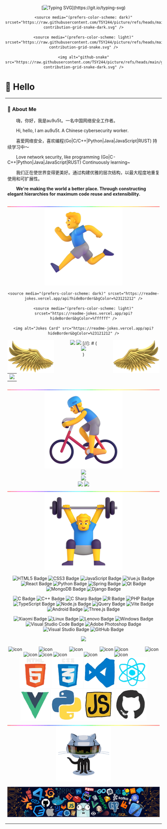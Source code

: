 <div align="center">

  <!-- dynamic typing effect 动态打字效果 -->

[![Typing SVG](https://readme-typing-svg.demolab.com?font=Fira+Code&pause=1000&width=435&lines=println!(%22Hello%2C+world!%22);%E6%AC%A2%E8%BF%8E%E6%9D%A5%E5%88%B0%E6%88%91%E7%9A%84GitHub~;%E6%97%A2%E7%84%B6%E9%80%89%E6%8B%A9%E6%B4%BB%E7%9D%80%EF%BC%8C%E5%BF%85%E5%AE%9A%E4%BC%9A%E6%9C%89%E6%89%80%E6%89%BF%E6%8B%85)](https://git.io/typing-svg)

<!-- for beauty 留个空行好看点 -->

[//]: # (  <div>&nbsp;</div>)

  <!-- profile logo 个人资料徽标 -->

[//]: # (  <div>)

[//]: # ()
[//]: # (    <a href="https://twitter.com/AugustRose35248/"><img src="https://img.shields.io/badge/Twitter-推特-blue" /></a>&emsp;)

[//]: # ()
[//]: # (    <a href="https://www.youtube.com/@TSY244"><img src="https://img.shields.io/badge/YouTube-油管-c32136" /></a>&emsp;)

[//]: # ()
[//]: # (    <a href="https://sunguoqi.com/"><img src="https://img.shields.io/badge/Website-博客-8c36db" /></a>&emsp;)

[//]: # ()
[//]: # (    <a href="https://wechat.guoqi.dev"><img src="https://img.shields.io/badge/WeChat-微信-07c160" /></a>&emsp;)

[//]: # ()
[//]: # (    <a href="https://space.bilibili.com/448488855/"><img src="https://img.shields.io/badge/Bilibili-B站-ff69b4" /></a>&emsp;)

[//]: # ()
[//]: # (    <!-- visitor -->)

[//]: # ()
[//]: # (    <img src="https://komarev.com/ghpvc/?username=TSY244&label=Views&color=orange&style=flat" alt="访问量统计" />&emsp;)

[//]: # ()
[//]: # (    <!-- wakatime -->    )

[//]: # ()
[//]: # (    <a href="https://wakatime.com/@TSY244"><img src="https://wakatime.com/badge/user/42d0678c-368b-448b-9a77-5d21c5b55352.svg" /></a>)

[//]: # ()
[//]: # ()
[//]: # (  </div>)

  <!-- Snake Code Contribution Map 贪吃蛇代码贡献图 -->
  <picture>

    <source media="(prefers-color-scheme: dark)" srcset="https://raw.githubusercontent.com/TSY244/picture/refs/heads/main/github-contribution-grid-snake-dark.svg" />

    <source media="(prefers-color-scheme: light)" srcset="https://raw.githubusercontent.com/TSY244/picture/refs/heads/main/github-contribution-grid-snake.svg" />

    <img alt="github-snake" src="https://raw.githubusercontent.com/TSY244/picture/refs/heads/main/github-contribution-grid-snake-dark.svg" />

  </picture>

</div>

#  🙋 Hello

<table>

<tr><td>

### 🤺 About Me

[//]: # (<img align="right" width="88" src="https://raw.githubusercontent.com/TSY244/picture/refs/heads/main/jobs.png" />)

<p>&emsp;&emsp;嗨，你好，我是au9u5t。一名中国网络安全工作者。</p>
<p>&emsp;&emsp;Hi, hello, I am au9u5t. A Chinese cybersecurity worker.</p>
<p>&emsp;&emsp;喜爱网络安全，喜欢编程(Go|C/C++|Python|Java|JavaScript|RUST) 持续学习中～</p>
<p>&emsp;&emsp;Love network security, like programming (Go|C-C++|Python|Java|JavaScript|RUST) Continuously learning~</p>
<p>&emsp;&emsp;我们正在使世界变得更美好。通过构建优雅的层次结构，以最大程度地重复使用和可扩展性。</p>
<p>&emsp;&emsp;<strong>We're making the world a better place. Through constructing elegant hierarchies for maximum code reuse and extensibility.</strong></p>

</td></tr>

<tr><td>

[//]: # ()
[//]: # (### 🏢 Work Experience)

[//]: # ()
[//]: # (<img align="right" width="88" src="https://raw.githubusercontent.com/TSY244/picture/refs/heads/main/yuanze.png" />)

[//]: # ()
[//]: # (- [北京原则科技有限公司]&#40;https://lusun.com/&#41; &emsp; 📌 2024-03-04 —— 2024-08-28)

[//]: # ()
[//]: # (  - 工作岗位：软件研发工程师)

[//]: # (  - 工作内容：软件开发与维护)

[//]: # ()
[//]: # (<img align="right" width="88" src="https://raw.githubusercontent.com/TSY244/picture/refs/heads/main/tuhui.png" />)

[//]: # ()
[//]: # (- [广州图慧信息科技有限公司]&#40;https://www.tuhuimap.com/&#41; &emsp; 📌 2023-06-19 —— 2024-01-19)

[//]: # ()
[//]: # (  - 工作岗位：Web 前端开发工程师)

[//]: # (  - 工作内容：一些杂活)

[//]: # ()
[//]: # (<img align="right" width="88" src="https://raw.githubusercontent.com/TSY244/picture/refs/heads/main/nio.png" />)

[//]: # ()
[//]: # (- [蔚来汽车科技（安徽）有限公司]&#40;https://www.nio.cn/&#41; &emsp; 📌 2023-02-20 —— 2023-05-12)

[//]: # ()
[//]: # (  - 工作岗位：Web 前端开发实习生)

[//]: # (  - 工作内容：参与一站式数据治理与研发平台 DataSight 的开发与维护工作)

[//]: # ()
[//]: # (</td></tr>)

[//]: # ()
[//]: # (<tr><td>)
[//]: # ()
[//]: # (### 📃 Recent Blog)

[//]: # ()
[//]: # (<img align="right" width="88" src="https://raw.githubusercontent.com/TSY244/picture/refs/heads/main/astronaut.png" />)

[//]: # ()
[//]: # (<!-- feed start -->)

[//]: # (- Mar 18 - [昆仑巢「疯狂星期六」，没有人是一座孤岛～]&#40;https://blog.guoqi.dev/posts/kunlunchao/&#41;)

[//]: # (- Mar 10 - [你好，北京！你好，原则科技！一切都是最好的安排！]&#40;https://blog.guoqi.dev/posts/yuanze/&#41;)

[//]: # (- Feb 20 - [行则将至，未来可期，和 2023 好好说声再见吧！]&#40;https://blog.guoqi.dev/posts/2023/&#41;)

[//]: # (- Feb 16 - [西藏之旅｜青春没有售价，火车直达拉萨！]&#40;https://blog.guoqi.dev/posts/xizang/&#41;)

[//]: # (- Jan 03 - [珠海之旅｜去感受风，去聆听海，去触摸，去抵达]&#40;https://blog.guoqi.dev/posts/zhuhai/&#41;)

[//]: # (<!-- feed end -->)

[//]: # ()
[//]: # (</td></tr>)

[//]: # ()
[//]: # (<tr><td>)
[//]: # ()
[//]: # (### 📊 WakaTime)

[//]: # ()
[//]: # (<picture>)

[//]: # (  <source)

[//]: # (    srcset="https://github-readme-stats.vercel.app/api/wakatime?username=TSY244&layout=compact&text_color=f0f6fc&bg_color=00000000&hide_border=true&hide_title=true")

[//]: # (    media="&#40;prefers-color-scheme: dark&#41;")

[//]: # (  />)

[//]: # (  <source)

[//]: # (    srcset="https://github-readme-stats.vercel.app/api/wakatime?username=TSY244&layout=compact&text_color=1f2328&bg_color=00000000&hide_border=true&hide_title=true")

[//]: # (    media="&#40;prefers-color-scheme: light&#41;")

[//]: # (  />)

[//]: # (  <img src="https://github-readme-stats.vercel.app/api/wakatime?username=TSY244&layout=compact&text_color=f0f6fc&bg_color=00000000&hide_border=true&hide_title=true" />)

[//]: # (</picture>)

[//]: # ()
[//]: # (</td></tr>)

[//]: # ()
[//]: # (<tr><td>)

[//]: # ()
[//]: # (<!--START_SECTION:waka-->)

[//]: # (**I'm an Early 🐤**)

[//]: # ()
[//]: # (```text)

[//]: # (🌞 Morning                669 commits         ███████░░░░░░░░░░░░░░░░░░   27.98 % )

[//]: # (🌆 Daytime                774 commits         ████████░░░░░░░░░░░░░░░░░   32.37 % )

[//]: # (🌃 Evening                561 commits         ██████░░░░░░░░░░░░░░░░░░░   23.46 % )

[//]: # (🌙 Night                  387 commits         ████░░░░░░░░░░░░░░░░░░░░░   16.19 % )

[//]: # (```)

[//]: # (📅 **I'm Most Productive on Friday**)

[//]: # ()
[//]: # (```text)

[//]: # (Monday                   303 commits         ███░░░░░░░░░░░░░░░░░░░░░░   12.67 % )

[//]: # (Tuesday                  232 commits         ██░░░░░░░░░░░░░░░░░░░░░░░   09.70 % )

[//]: # (Wednesday                367 commits         ████░░░░░░░░░░░░░░░░░░░░░   15.35 % )

[//]: # (Thursday                 278 commits         ███░░░░░░░░░░░░░░░░░░░░░░   11.63 % )

[//]: # (Friday                   612 commits         ██████░░░░░░░░░░░░░░░░░░░   25.60 % )

[//]: # (Saturday                 201 commits         ██░░░░░░░░░░░░░░░░░░░░░░░   08.41 % )

[//]: # (Sunday                   398 commits         ████░░░░░░░░░░░░░░░░░░░░░   16.65 % )

[//]: # (```)

[//]: # ()
[//]: # ()
[//]: # (📊 **This Week I Spent My Time On**)

[//]: # ()
[//]: # (```text)

[//]: # (🕑︎ Time Zone: Asia/Shanghai)

[//]: # ()
[//]: # (💬 Programming Languages: )

[//]: # (TypeScript               12 hrs 8 mins       █████████████████░░░░░░░░   66.18 % )

[//]: # (JSON                     3 hrs 17 mins       ████░░░░░░░░░░░░░░░░░░░░░   17.94 % )

[//]: # (Bash                     50 mins             █░░░░░░░░░░░░░░░░░░░░░░░░   04.60 % )

[//]: # (Other                    37 mins             █░░░░░░░░░░░░░░░░░░░░░░░░   03.37 % )

[//]: # (JavaScript               35 mins             █░░░░░░░░░░░░░░░░░░░░░░░░   03.18 % )

[//]: # ()
[//]: # (🔥 Editors: )

[//]: # (VS Code                  18 hrs 21 mins      █████████████████████████   100.00 % )

[//]: # ()
[//]: # (💻 Operating System: )

[//]: # (Mac                      18 hrs 21 mins      █████████████████████████   100.00 % )

[//]: # (```)

[//]: # ()
[//]: # ()
[//]: # (Last Updated on 06/07/2025 00:51:30 UTC)

[//]: # (<!--END_SECTION:waka-->)

[//]: # ()
[//]: # (</td></tr>)

[//]: # ()
[//]: # (</table>)


<!-- ########################################## 分割 ########################################## -->
<img width="200%" src="https://raw.githubusercontent.com/TSY244/picture/refs/heads/main/hr.gif" />

<div align="center">

<!-- run 图片 -->
<img src="https://raw.githubusercontent.com/TSY244/picture/refs/heads/main/man_run.png" width="250" height="250" />

<!-- Joke 笑话 -->

<div>

  <picture>

    <source media="(prefers-color-scheme: dark)" srcset="https://readme-jokes.vercel.app/api?hideBorder&bgColor=%23121212" />

    <source media="(prefers-color-scheme: light)" srcset="https://readme-jokes.vercel.app/api?hideBorder&bgColor=%ffffff" />

    <img alt="Jokes Card" src="https://readme-jokes.vercel.app/api?hideBorder&bgColor=%23121212" />

  </picture>

</div>

<!-- github-readme-streak-stats 连续提交代码天数记录 -->
<img align="left" width="150" src="https://raw.githubusercontent.com/TSY244/picture/refs/heads/main/left.png" />
<picture>
  <source media="(prefers-color-scheme: dark)" srcset="https://github-readme-streak-stats.herokuapp.com/?user=TSY244&theme=dark&hide_border=true" />
  <source media="(prefers-color-scheme: light)" srcset="https://github-readme-streak-stats.herokuapp.com/?user=TSY244&theme=light&hide_border=true" />
  <img src="https://github-readme-streak-stats.herokuapp.com/?user=TSY244&theme=dark&hide_border=true" />
</picture>
<img align="right" width="150"  src="https://raw.githubusercontent.com/TSY244/picture/refs/heads/main/right.png" />

<!-- metrics 基础资料 -->
<img src="https://cdn.jsdelivr.net/gh/TSY244/TSY244/github-metrics/base.svg" />
[//]: # (<div align="center"> <img src="https://metrics.lecoq.io/TSY244?template=classic&config.timezone=Asia%2FShanghai"> </div>)



<!-- GitHub Activity Graph GitHub 活动图 -->
<table>
  <tr>
    <td>
      <picture>
        <source media="(prefers-color-scheme: dark)" srcset="https://github-readme-activity-graph.vercel.app/graph?username=TSY244&theme=xcode&bg_color=FF000000&hide_border=true" />
        <source media="(prefers-color-scheme: light)" srcset="https://github-readme-activity-graph.vercel.app/graph?username=TSY244&theme=xcode&bg_color=FF000000&color=000000&hide_border=true" />
        <img src="https://github-readme-activity-graph.vercel.app/graph?username=TSY244&theme=xcode&bg_color=FF000000&hide_border=true" />
      </picture>
  </tr>
</table>

</div>

<!-- ########################################## 分割 ########################################## -->
<img width="200%" src="https://raw.githubusercontent.com/TSY244/picture/refs/heads/main/hr.gif" />

<div align="center" >

<!-- just img 图片 -->
<img src="https://raw.githubusercontent.com/TSY244/picture/refs/heads/main/mb.png" width="250" height="250" />

<!-- Quotes 名人名言 -->
<div><img src="https://quotes-github-readme.vercel.app/api?type=horizontal&theme=dark" /><br/></div>

<!-- GitHub 奖杯🏆 -->
<div><img src="https://github-profile-trophy.vercel.app/?username=TSY244&theme=gruvbox&row=1&column=7&no-frame=true&no-bg=true" /><br/></div>

<!-- GitHub 数据统计 可能有问题 -->
<img height="137px" src="https://github-readme-stats-git-masterrstaa-rickstaa.vercel.app/api?username=TSY244&hide_title=true&hide_border=true&show_icons=true&include_all_commits=true&line_height=21text_color=000&icon_color=000&bg_color=0,ea6161,ffc64d,fffc4d,52fa5a&theme=graywhite" />
<img height="137px" src="https://github-readme-stats-git-masterrstaa-rickstaa.vercel.app/api/top-langs/?username=TSY244&hide_title=true&hide_border=true&layout=compact&langs_count=6&text_color=000&icon_color=fff&bg_color=0,52fa5a,4dfcff,c64dff&theme=graywhite" /><br>

<!-- Wakatime Graph-->

[//]: # (<table>)

[//]: # (  <tr>)

[//]: # (    <td><img src="https://wakatime.com/share/@42d0678c-368b-448b-9a77-5d21c5b55352/d07b5f65-d3e1-4896-897c-1695c560a7dc.svg" width="500" alt="Wakatime"/></td>)

[//]: # (    <td><img src="https://wakatime.com/share/@42d0678c-368b-448b-9a77-5d21c5b55352/39a6f115-6058-44ce-95da-c3b2cbc9e831.svg" width="500" alt="Wakatime"/></td>)

[//]: # (  </tr>)

[//]: # (</table>)

</div>

<!-- ########################################## 分割 ########################################## -->
<img width="200%" src="https://raw.githubusercontent.com/TSY244/picture/refs/heads/main/hr.gif" />

<div align="center" >

<!-- just img 图片 -->
<img src="https://raw.githubusercontent.com/TSY244/picture/refs/heads/main/man.png" width="250" height="250" />

<!--  skill badge 技能徽章 -->

![HTML5 Badge](https://img.shields.io/badge/HTML5-E34F26?logo=html5&logoColor=fff&style=flat)
![CSS3 Badge](https://img.shields.io/badge/CSS3-1572B6?logo=css3&logoColor=fff&style=flat)
![JavaScript Badge](https://img.shields.io/badge/JavaScript-F7DF1E?logo=javascript&logoColor=000&style=flat)
![Vue.js Badge](https://img.shields.io/badge/Vue.js-4FC08D?logo=vuedotjs&logoColor=fff&style=flat)
![React Badge](https://img.shields.io/badge/React-61DAFB?logo=react&logoColor=000&style=flat)
![Python Badge](https://img.shields.io/badge/Python-3776AB?logo=python&logoColor=fff&style=flat)
![Spring Badge](https://img.shields.io/badge/Spring-6DB33F?logo=spring&logoColor=fff&style=flat)
![Qt Badge](https://img.shields.io/badge/Qt-41CD52?logo=qt&logoColor=fff&style=flat)
![MongoDB Badge](https://img.shields.io/badge/MongoDB-47A248?logo=mongodb&logoColor=fff&style=flat)
![Django Badge](https://img.shields.io/badge/Django-092E20?logo=django&logoColor=fff&style=flat)

![C Badge](https://img.shields.io/badge/C-A8B9CC?logo=c&logoColor=fff&style=flat)
![C++ Badge](https://img.shields.io/badge/C%2B%2B-00599C?logo=cplusplus&logoColor=fff&style=flat)
![C Sharp Badge](https://img.shields.io/badge/C%20Sharp-239120?logo=csharp&logoColor=fff&style=flat)
![R Badge](https://img.shields.io/badge/R-276DC3?logo=r&logoColor=fff&style=flat)
![PHP Badge](https://img.shields.io/badge/PHP-777BB4?logo=php&logoColor=fff&style=flat)
![TypeScript Badge](https://img.shields.io/badge/TypeScript-3178C6?logo=typescript&logoColor=fff&style=flat)
![Node.js Badge](https://img.shields.io/badge/Node.js-393?logo=nodedotjs&logoColor=fff&style=flat)
![jQuery Badge](https://img.shields.io/badge/jQuery-0769AD?logo=jquery&logoColor=fff&style=flat)
![Vite Badge](https://img.shields.io/badge/Vite-646CFF?logo=vite&logoColor=fff&style=flat)
![Android Badge](https://img.shields.io/badge/Android-3DDC84?logo=android&logoColor=fff&style=flat)
![Three.js Badge](https://img.shields.io/badge/Three.js-092E20?logo=threedotjs&logoColor=fff&style=flat)

![Xiaomi Badge](https://img.shields.io/badge/Xiaomi-FF6900?logo=xiaomi&logoColor=fff&style=flat)
![Linux Badge](https://img.shields.io/badge/Linux-FCC624?logo=linux&logoColor=000&style=flat)
![Lenovo Badge](https://img.shields.io/badge/Lenovo-E2231A?logo=lenovo&logoColor=fff&style=flat)
![Windows Badge](https://img.shields.io/badge/Windows-0078D6?logo=windows&logoColor=fff&style=flat)
![Visual Studio Code Badge](https://img.shields.io/badge/Visual%20Studio%20Code-007ACC?logo=visualstudiocode&logoColor=fff&style=flat)
![Adobe Photoshop Badge](https://img.shields.io/badge/Adobe%20Photoshop-31A8FF?logo=adobephotoshop&logoColor=fff&style=flat)
![Visual Studio Badge](https://img.shields.io/badge/Visual%20Studio-5C2D91?logo=visualstudio&logoColor=fff&style=flat)
![GitHub Badge](https://img.shields.io/badge/GitHub-181717?logo=github&logoColor=fff&style=flat)

<!-- programming tool icon 编程工具图标 -->
<img src="https://skillicons.dev/icons?i=ps,ai,pr,c,cpp,cs,ts,discord,twitter,mongodb,instagram,idea,git" /><br>

<!-- svg -->
<img src="https://techstack-generator.vercel.app/kubernetes-icon.svg" alt="icon" width="65" style="width: 65px; height: 65px; margin-right: 50px; margin-bottom: 0px;" />
<img src="https://techstack-generator.vercel.app/js-icon.svg" alt="icon" width="65" style="width: 65px; height: 65px; margin-right: 50px; margin-bottom: 0px;" />
<img src="https://techstack-generator.vercel.app/mysql-icon.svg" alt="icon" width="65" style="width: 65px; height: 65px; margin-right: 50px; margin-bottom: 0px;" />
<img src="https://techstack-generator.vercel.app/webpack-icon.svg" alt="icon" width="65" style="width: 65px; height: 65px; margin-right: 0px; margin-bottom: 0px;" />
<img src="https://techstack-generator.vercel.app/docker-icon.svg" alt="icon" width="65" style="width: 65px; height: 65px; margin-right: 50px; margin-bottom: 0px;" /> 
<img src="https://techstack-generator.vercel.app/redux-icon.svg" alt="icon" width="65" style="width: 65px; height: 65px; margin-right: 0px; margin-bottom: 0px;" />
<img src="https://techstack-generator.vercel.app/java-icon.svg" alt="icon" width="65" style="width: 65px; height: 65px; margin-right: 0px; margin-bottom: 0px;" />
<img src="https://techstack-generator.vercel.app/eslint-icon.svg" alt="icon" width="65" style="width: 65px; height: 65px; margin-right: 0px; margin-bottom: 0px;" />
<img src="https://techstack-generator.vercel.app/aws-icon.svg" alt="icon" width="65" style="width: 65px; height: 65px; margin-right: 50px; margin-bottom: 0px;" />
<img src="https://techstack-generator.vercel.app/ts-icon.svg" alt="icon" width="65" style="width: 65px; height: 65px; margin-right: 50px; margin-bottom: 0px;" />
<img src="https://techstack-generator.vercel.app/nginx-icon.svg" alt="icon" width="65" style="width: 65px; height: 65px; margin-right: 50px; margin-bottom: 0px;" /><br>

<!-- gif -->
<img height="100" width="100" src="https://raw.githubusercontent.com/TSY244/picture/refs/heads/main/html.webp">
<img height="100" width="100" src="https://raw.githubusercontent.com/TSY244/picture/refs/heads/main/cssgif.webp">
<img height="100" width="100" src="https://raw.githubusercontent.com/TSY244/picture/refs/heads/main/vscode.webp">
<img height="100" width="100" src="https://raw.githubusercontent.com/TSY244/picture/refs/heads/main/react.webp">
<img height="95" width="95" src="https://raw.githubusercontent.com/TSY244/picture/refs/heads/main/vue.webp">
<img height="100" width="100" src="https://raw.githubusercontent.com/TSY244/picture/refs/heads/main/python.webp">
<img height="100" width="100" src="https://raw.githubusercontent.com/TSY244/picture/refs/heads/main/js.webp">
<img height="100" width="100" src="https://raw.githubusercontent.com/TSY244/picture/refs/heads/main/github.webp">

[//]: # (<!-- profile-3d-contrib 3D 贡献图-->)

[//]: # (<picture>)

[//]: # (  <source media="&#40;prefers-color-scheme: dark&#41;" srcset="https://cdn.jsdelivr.net/gh/TSY244/TSY244/profile-3d-contrib/profile-night-rainbow.svg" />)

[//]: # (  <source media="&#40;prefers-color-scheme: light&#41;" srcset="https://cdn.jsdelivr.net/gh/TSY244/TSY244/profile-3d-contrib/profile-gitblock.svg" />)

[//]: # (  <img src="https://cdn.jsdelivr.net/gh/TSY244/TSY244/profile-3d-contrib/profile-night-rainbow.svg" />)

[//]: # (</picture>)

</div>

<!-- ########################################## 分割 ########################################## -->
<img width="200%" src="https://raw.githubusercontent.com/TSY244/picture/refs/heads/main/hr.gif" />

<!-- GitHub metrics 信息指标 -->
<div align="center">

<!-- just img 图片 -->
<img width="36%" src="https://raw.githubusercontent.com/TSY244/picture/refs/heads/main/githubgif.gif" />

[//]: # (<!-- first form 第一个表格 -->)

[//]: # (<table>)

[//]: # (  <tr>)

[//]: # (    <td><img src="https://cdn.jsdelivr.net/gh/TSY244/TSY244/github-metrics/people.followers.svg" alt="people.followers" /></td>)

[//]: # (  </tr>)

[//]: # (</table>)

[//]: # (<!-- second form 第二个表格 -->)

[//]: # (<table>)

[//]: # (  <tr>)

[//]: # (    <td><img src="https://cdn.jsdelivr.net/gh/TSY244/TSY244/github-metrics/languages.indepth.svg" alt="languages.indepth" /></td>)

[//]: # (    <td><img src="https://cdn.jsdelivr.net/gh/TSY244/TSY244/github-metrics/reactions.svg" alt="reactions" /></td>)

[//]: # (  </tr>)

[//]: # (  <tr>)

[//]: # (    <td><img src="https://cdn.jsdelivr.net/gh/TSY244/TSY244/github-metrics/followup.indepth.svg" alt="followup.indepth" /></td>)

[//]: # (    <td><img src="https://cdn.jsdelivr.net/gh/TSY244/TSY244/github-metrics/repositories.pinned.svg" alt="repositories.pinned" /></td>)

[//]: # (  </tr>)

[//]: # (  <tr>)

[//]: # (    <td><img src="https://cdn.jsdelivr.net/gh/TSY244/TSY244/github-metrics/wakatime.svg" alt="wakatime" /></td>)

[//]: # (    <td><img src="https://cdn.jsdelivr.net/gh/TSY244/TSY244/github-metrics/habits.charts.svg" alt="habits.charts" /></td>)

[//]: # (  </tr>)

[//]: # (  <tr>)

[//]: # (    <td><img src="https://cdn.jsdelivr.net/gh/TSY244/TSY244/github-metrics/isocalendar.fullyear.svg" alt="isocalendar.fullyear" /></td>)

[//]: # (    <td><img src="https://cdn.jsdelivr.net/gh/TSY244/TSY244/github-metrics/calendar.full.svg" alt="calendar.full" /></td>)

[//]: # (  </tr>)

[//]: # (  <tr>)

[//]: # (    <td><img src="https://cdn.jsdelivr.net/gh/TSY244/TSY244/github-metrics/activity.svg" alt="activity" /></td>)

[//]: # (    <td><img src="https://cdn.jsdelivr.net/gh/TSY244/TSY244/github-metrics/stackoverflow.svg" alt="stackoverflow" /></td>)

[//]: # (  </tr>)

[//]: # (  <tr>)

[//]: # (    <td><img src="https://cdn.jsdelivr.net/gh/TSY244/TSY244/github-metrics/stars.svg" alt="stars" /></td>)

[//]: # (    <td><img src="https://cdn.jsdelivr.net/gh/TSY244/TSY244/github-metrics/stargazers.chartist.svg" alt="stargazers.chartist" /></td>)

[//]: # (  </tr>)

[//]: # (</table>)

[//]: # (<img width="120%" src="https://repobeats.axiom.co/api/embed/dd42bad8effa7ab44d2f3124414ee110611e044a.svg" />)

<!-- just img 图片 -->
<img src="https://raw.githubusercontent.com/TSY244/picture/refs/heads/main/icon.png" /></div>
</div>